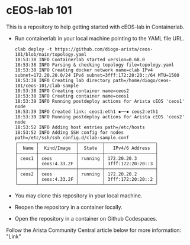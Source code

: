 # cEOS-lab 101

This is a repository to help getting started with cEOS-lab in Containerlab.

- Run containerlab in your local machine pointing to the YAML file URL.
  
      clab deploy -t https://github.com/diogo-arista/ceos-101/blob/main/topology.yaml
      18:53:38 INFO Containerlab started version=0.68.0
      18:53:38 INFO Parsing & checking topology file=topology.yaml
      18:53:38 INFO Creating docker network name=clab IPv4 subnet=172.20.20.0/24 IPv6 subnet=3fff:172:20:20::/64 MTU=1500
      18:53:38 INFO Creating lab directory path=/home/diogo/ceos-101/ceos-101/clab-sample
      18:53:38 INFO Creating container name=ceos2
      18:53:38 INFO Creating container name=ceos1
      18:53:39 INFO Running postdeploy actions for Arista cEOS 'ceos1' node
      18:53:39 INFO Created link: ceos1:eth1 ▪┄┄▪ ceos2:eth1
      18:53:39 INFO Running postdeploy actions for Arista cEOS 'ceos2' node
      18:53:52 INFO Adding host entries path=/etc/hosts
      18:53:52 INFO Adding SSH config for nodes path=/etc/ssh/ssh_config.d/clab-sample.conf
      ╭───────┬──────────────┬─────────┬───────────────────╮
      │  Name │  Kind/Image  │  State  │   IPv4/6 Address  │
      ├───────┼──────────────┼─────────┼───────────────────┤
      │ ceos1 │ ceos         │ running │ 172.20.20.3       │
      │       │ ceos:4.33.2F │         │ 3fff:172:20:20::3 │
      ├───────┼──────────────┼─────────┼───────────────────┤
      │ ceos2 │ ceos         │ running │ 172.20.20.2       │
      │       │ ceos:4.33.2F │         │ 3fff:172:20:20::2 │  
      ╰───────┴──────────────┴─────────┴───────────────────╯
  
- You may clone this repository in your local machine.
- Reopen the repository in a container locally.
- Open the repository in a container on Github Codespaces.
  
Follow the Arista Community Central article below for more information:
"Link"
